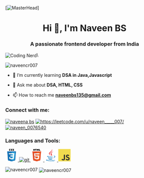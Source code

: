 [![MasterHead]([https://1.bp.blogspot.com/-7A4WynwLsM...](https://user-images.githubusercontent.com/90236635/232446433-d5540fa2-fe28-4bb8-b929-cdb51fe61336.gif))]
<h1 align="center">Hi 👋, I'm Naveen BS</h1>
<h3 align="center">A passionate frontend developer from India</h3>
<img align="center" alt="Coding Nerd" width="1000" height="300" src="https://cdna.artstation.com/p/assets/images/images/028/102/058/original/pixel-jeff-matrix-s.gif?1593487263">\
<br>

<p align="left"> <img src="https://komarev.com/ghpvc/?username=naveencr007&label=Profile%20views&color=0e75b6&style=flat" alt="naveencr007" /> </p>

- 🌱 I’m currently learning **DSA in Java,Javascript**

- 💬 Ask me about **DSA, HTML, CSS**

- 📫 How to reach me **naveenbs135@gmail.com**

<h3 align="left">Connect with me:</h3>
<p align="left">
<a href="https://linkedin.com/in/naveena bs" target="blank"><img align="center" src="https://raw.githubusercontent.com/rahuldkjain/github-profile-readme-generator/master/src/images/icons/Social/linked-in-alt.svg" alt="naveena bs" height="30" width="40" /></a>
<a href="https://www.leetcode.com/https://leetcode.com/u/naveen_____007/" target="blank"><img align="center" src="https://raw.githubusercontent.com/rahuldkjain/github-profile-readme-generator/master/src/images/icons/Social/leet-code.svg" alt="https://leetcode.com/u/naveen_____007/" height="30" width="40" /></a>
<a href="https://discord.gg/naveen_0076540" target="blank"><img align="center" src="https://raw.githubusercontent.com/rahuldkjain/github-profile-readme-generator/master/src/images/icons/Social/discord.svg" alt="naveen_0076540" height="30" width="40" /></a>
</p>

<h3 align="left">Languages and Tools:</h3>
<p align="left"> <a href="https://www.w3schools.com/css/" target="_blank" rel="noreferrer"> <img src="https://raw.githubusercontent.com/devicons/devicon/master/icons/css3/css3-original-wordmark.svg" alt="css3" width="40" height="40"/> </a> <a href="https://git-scm.com/" target="_blank" rel="noreferrer"> <img src="https://www.vectorlogo.zone/logos/git-scm/git-scm-icon.svg" alt="git" width="40" height="40"/> </a> <a href="https://www.w3.org/html/" target="_blank" rel="noreferrer"> <img src="https://raw.githubusercontent.com/devicons/devicon/master/icons/html5/html5-original-wordmark.svg" alt="html5" width="40" height="40"/> </a> <a href="https://www.java.com" target="_blank" rel="noreferrer"> <img src="https://raw.githubusercontent.com/devicons/devicon/master/icons/java/java-original.svg" alt="java" width="40" height="40"/> </a> <a href="https://developer.mozilla.org/en-US/docs/Web/JavaScript" target="_blank" rel="noreferrer"> <img src="https://raw.githubusercontent.com/devicons/devicon/master/icons/javascript/javascript-original.svg" alt="javascript" width="40" height="40"/> </a> </p>

<p><img align="left" src="https://github-readme-stats.vercel.app/api/top-langs?username=naveencr007&show_icons=true&locale=en&layout=compact" alt="naveencr007" /></p>

<p>&nbsp;<img align="center" src="https://github-readme-stats.vercel.app/api?username=naveencr007&show_icons=true&locale=en" alt="naveencr007" /></p>
